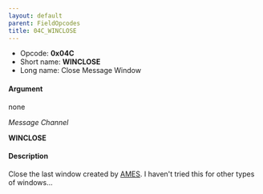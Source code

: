 ```yaml
---
layout: default
parent: FieldOpcodes
title: 04C_WINCLOSE
---
```


-   Opcode: **0x04C**
-   Short name: **WINCLOSE**
-   Long name: Close Message Window

#### Argument

none

  
*Message Channel*

**WINCLOSE**

#### Description

Close the last window created by [AMES](065_AMES.md). I haven't tried this for other types of windows...
